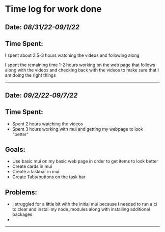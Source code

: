 # Time log for work done

## Date: *08/31/22-09/1/22*

## Time Spent:
<p>I spent about 2.5-3 hours watching the videos and following along</p>
<p>I spent the remaining time 1-2 hours working on the web page that follows along with the videos and checking back with the videos to make sure that I am doing the right things</p>

___

## Date:  *09/2/22-09/7/22*

## Time Spent:
* Spent 2 hours watching the videos 
* Spent 3 hours working with mui and getting my webpage to look "better"

## Goals: 
* Use basic mui on my basic web page in order to get items to look better
* Create cards in mui
* Create a taskbar in mui
* Create Tabs/buttons on the task bar

## Problems:
 * I struggled for a little bit with the initial mui because I needed to run a ci to clear and install my node_modules along with installing additional packages
 * 
___